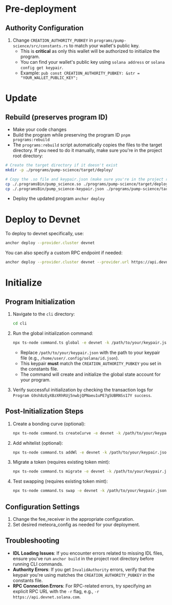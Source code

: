 # Pre-deployment

## Authority Configuration
1. Change `CREATION_AUTHORITY_PUBKEY` in `programs/pump-science/src/constants.rs` to match your wallet's public key.
   - This is **critical** as only this wallet will be authorized to initialize the program.
   - You can find your wallet's public key using `solana address` or `solana config get keypair`.
   - Example: `pub const CREATION_AUTHORITY_PUBKEY: &str = "YOUR_WALLET_PUBLIC_KEY";`

# Update

## Rebuild (preserves program ID)
- Make your code changes
- Build the program while preserving the program ID
`pnpm programs:rebuild`
- The `programs:rebuild` script automatically copies the files to the target directory. If you need to do it manually, make sure you're in the project root directory:
```bash
# Create the target directory if it doesn't exist
mkdir -p ./programs/pump-science/target/deploy/

# Copy the .so file and keypair.json (make sure you're in the project root directory)
cp ./.programsBin/pump_science.so ./programs/pump-science/target/deploy/
cp ./.programsBin/pump_science-keypair.json ./programs/pump-science/target/deploy/
```
- Deploy the updated program
`anchor deploy`

# Deploy to Devnet
To deploy to devnet specifically, use:
```bash
anchor deploy --provider.cluster devnet
```

You can also specify a custom RPC endpoint if needed:
```bash
anchor deploy --provider.cluster devnet --provider.url https://api.devnet.solana.com
```

# Initialize

## Program Initialization
1. Navigate to the `cli` directory:
   ```bash
   cd cli
   ```

2. Run the global initialization command:
   ```bash
   npx ts-node command.ts global -e devnet -k /path/to/your/keypair.json
   ```
   - Replace `/path/to/your/keypair.json` with the path to your keypair file (e.g., `/home/user/.config/solana/id.json`).
   - This keypair **must** match the `CREATION_AUTHORITY_PUBKEY` you set in the constants file.
   - The command will create and initialize the global state account for your program.

3. Verify successful initialization by checking the transaction logs for `Program G9sh8zEyXBzXRhRUj5nwbjQPNaeu1uPE7g5UBRNSs17Y success`.

## Post-Initialization Steps

1. Create a bonding curve (optional):
   ```bash
   npx ts-node command.ts createCurve -e devnet -k /path/to/your/keypair.json
   ```

2. Add whitelist (optional):
   ```bash
   npx ts-node command.ts addWl -e devnet -k /path/to/your/keypair.json
   ```

3. Migrate a token (requires existing token mint):
   ```bash
   npx ts-node command.ts migrate -e devnet -k /path/to/your/keypair.json -m YOUR_TOKEN_MINT_ADDRESS
   ```

4. Test swapping (requires existing token mint):
   ```bash
   npx ts-node command.ts swap -e devnet -k /path/to/your/keypair.json -m YOUR_TOKEN_MINT_ADDRESS
   ```

## Configuration Settings
1. Change the fee_receiver in the appropriate configuration.
2. Set desired meteora_config as needed for your deployment.

## Troubleshooting
- **IDL Loading Issues**: If you encounter errors related to missing IDL files, ensure you've run `anchor build` in the project root directory before running CLI commands.
- **Authority Errors**: If you get `InvalidAuthority` errors, verify that the keypair you're using matches the `CREATION_AUTHORITY_PUBKEY` in the constants file.
- **RPC Connection Errors**: For RPC-related errors, try specifying an explicit RPC URL with the `-r` flag, e.g., `-r https://api.devnet.solana.com`.
